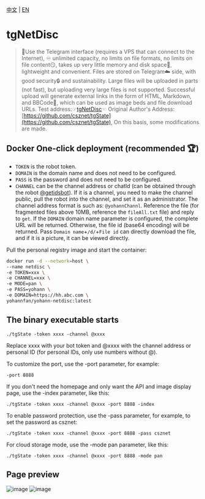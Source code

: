 [中文](https://github.com/Yohann0617/tgNetDisc/blob/master/README.md) | [EN](https://github.com/Yohann0617/tgNetDisc/blob/master/README_EN.md)
# tgNetDisc
>🤖Use the Telegram interface (requires a VPS that can connect to the Internet), ♾️️ unlimited capacity, no limits on file formats, no limits on file content😏, takes up very little memory and disk space📁, lightweight and convenient.
>Files are stored on Telegram☁️ side, with good security🔒 and sustainability.
>Large files will be uploaded in parts (not fast), but uploading very large files is not supported.
>Successful upload will generate external links in the form of HTML, Markdown, and BBCode🔗, which can be used as image beds and file download URLs.
>Test address:☞[tgNetDisc](https://yo.yohann.buzz/netdisc)☜
>Original Author's Address:[https://github.com/csznet/tgState](https://github.com/csznet/tgState), On this basis, some modifications are made.

## Docker One-click deployment (recommended 🏆)
- `TOKEN` is the robot token.
- `DOMAIN` is the domain name and does not need to be configured.
- `PASS` is the password and does not need to be configured.
- `CHANNEL` can be the channel address or chatId (can be obtained through the robot [@getidsbot](https://t.me/getidsbot)). If it is a channel, you need to make the channel public, pull the robot into the channel, and set it as an administrator. The channel address format is such as: `@yohannChannl`. Reference the file (for fragmented files above 10MB, reference the `fileAll.txt` file) and reply to `get`. If the `DOMAIN` domain name parameter is configured, the complete URL will be returned. Otherwise, the file id (base64 encoding) will be returned. Pass `Domain name`+`/d/`+`File id` can directly download the file, and if it is a picture, it can be viewed directly.

Pull the personal registry image and start the container:

```bash
docker run -d --network=host \
--name netdisc \
-e TOKEN=xxx \
-e CHANNEL=xxx \
-e MODE=pan \
-e PASS=yohann \
-e DOMAIN=https://hh.abc.com \
yohannfan/yohann-netdisc:latest
```

## The binary executable starts
```
./tgState -token xxxx -channel @xxxx
```

Replace xxxx with your bot token and @xxxx with the channel address or personal ID (for personal IDs, only use numbers without @).

To customize the port, use the -port parameter, for example:

```
-port 8888
```

If you don't need the homepage and only want the API and image display page, use the -index parameter, like this:

```
./tgState -token xxxx -channel @xxxx -port 8888 -index
```

To enable password protection, use the -pass parameter, for example, to set the password as csznet:

```
./tgState -token xxxx -channel @xxxx -port 8888 -pass csznet
```

For cloud storage mode, use the -mode pan parameter, like this:

```
./tgState -token xxxx -channel @xxxx -port 8888 -mode pan
```



## Page preview
![image](https://github.com/Yohann0617/tgNetDisc/assets/75626191/729b766c-0cb0-49d3-bca0-130a98867368)
![image](https://github.com/Yohann0617/tgNetDisc/assets/75626191/227b83af-7c83-4b22-ba89-9f21606e44e9)


